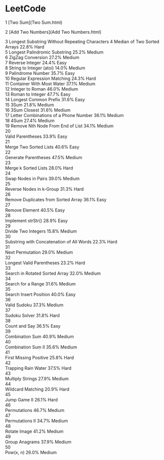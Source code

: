 # LeetCode

1   [Two Sum](Two Sum.html)

2   [Add Two Numbers](Add Two Numbers.html)

3   Longest Substring Without Repeating Characters
4   Median of Two Sorted Arrays         22.8%   Hard    
5   Longest Palindromic Substring           25.2%   Medium  
6   ZigZag Conversion           27.2%   Medium  
7   Reverse Integer         24.4%   Easy    
8   String to Integer (atoi)            14.0%   Medium  
9   Palindrome Number           35.7%   Easy    
10  Regular Expression Matching         24.3%   Hard    
11  Container With Most Water           37.1%   Medium  
12  Integer to Roman            46.0%   Medium  
13  Roman to Integer            47.7%   Easy    
14  Longest Common Prefix           31.6%   Easy    
15  3Sum            21.8%   Medium  
16  3Sum Closest            31.6%   Medium  
17  Letter Combinations of a Phone Number           36.1%   Medium  
18  4Sum            27.4%   Medium  
19  Remove Nth Node From End of List            34.1%   Medium  
20  
Valid Parentheses           33.9%   Easy    
21  
Merge Two Sorted Lists          40.6%   Easy    
22  
Generate Parentheses            47.5%   Medium  
23  
Merge k Sorted Lists            28.0%   Hard    
24  
Swap Nodes in Pairs         39.0%   Medium  
25  
Reverse Nodes in k-Group            31.3%   Hard    
26  
Remove Duplicates from Sorted Array         36.1%   Easy    
27  
Remove Element          40.5%   Easy    
28  
Implement strStr()          28.9%   Easy    
29  
Divide Two Integers         15.8%   Medium  
30  
Substring with Concatenation of All Words           22.3%   Hard    
31  
Next Permutation            29.0%   Medium  
32  
Longest Valid Parentheses           23.2%   Hard    
33  
Search in Rotated Sorted Array          32.0%   Medium  
34  
Search for a Range          31.6%   Medium  
35  
Search Insert Position          40.0%   Easy    
36  
Valid Sudoku            37.3%   Medium  
37  
Sudoku Solver           31.8%   Hard    
38  
Count and Say           36.5%   Easy    
39  
Combination Sum         40.9%   Medium  
40  
Combination Sum II          35.6%   Medium  
41  
First Missing Positive          25.8%   Hard    
42  
Trapping Rain Water         37.5%   Hard    
43  
Multiply Strings            27.9%   Medium  
44  
Wildcard Matching           20.9%   Hard    
45  
Jump Game II            26.1%   Hard    
46  
Permutations            46.7%   Medium  
47  
Permutations II         34.7%   Medium  
48  
Rotate Image            41.2%   Medium  
49  
Group Anagrams          37.9%   Medium  
50  
Pow(x, n)           26.0%   Medium  